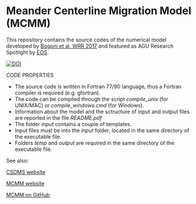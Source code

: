 # Meander Centerline Migration Model (MCMM)
This repository contains the source codes of the numerical model developed by [Bogoni et al. WRR 2017](http://onlinelibrary.wiley.com/doi/10.1002/2017WR020726/abstract) and featured as AGU Research Spotlight by [EOS](https://doi.org/10.1029/2017EO078667).

[![DOI](https://zenodo.org/badge/95902287.svg)](https://zenodo.org/badge/latestdoi/95902287)

CODE PROPERTIES
* The source code is written in Fortran 77/90 language, thus a Fortran compiler is required (e.g. gfortran).
* The code can be compiled through the script _compile_unix_ (for UNIX/MAC) or _compile_windows.cmd_ (for Windows).
* Information about the model and the sctructure of input and output files are reported in the file _README.pdf_
* The folder _input_ contains a couple of templates.
* Input files must be into the _input_ folder, located in the same directory of the executable file.
* Folders _temp_ and _output_ are required in the same directory of the executable file.

See also:

[CSDMS website](http://csdms.colorado.edu/wiki/Model:Meander_Centerline_Migration_Model)

[MCMM website](https://fluidmechanicsunipd.github.io/Meander-Centerline-Migration-Model)

[MCMM on GitHub](https://github.com/FluidMechanicsUNIPD/Meander-Centerline-Migration-Model)
